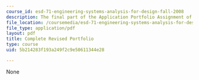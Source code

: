 ```yaml
---
course_id: esd-71-engineering-systems-analysis-for-design-fall-2008
description: The final part of the Application Portfolio Assignment of the course.
file_location: /coursemedia/esd-71-engineering-systems-analysis-for-design-fall-2008/5b214283f193a249f2c9e50611344e28_ap_complete.pdf
file_type: application/pdf
layout: pdf
title: Complete Revised Portfolio
type: course
uid: 5b214283f193a249f2c9e50611344e28

---
```

None